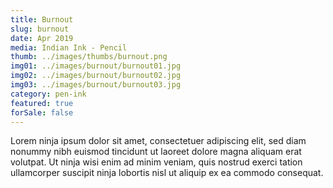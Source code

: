 ```yaml
---
title: Burnout
slug: burnout
date: Apr 2019
media: Indian Ink - Pencil
thumb: ../images/thumbs/burnout.png
img01: ../images/burnout/burnout01.jpg
img02: ../images/burnout/burnout02.jpg
img03: ../images/burnout/burnout03.jpg
category: pen-ink
featured: true
forSale: false
---
```


Lorem ninja ipsum dolor sit amet, consectetuer adipiscing elit, sed diam nonummy nibh euismod tincidunt ut laoreet dolore magna aliquam erat volutpat. Ut ninja wisi enim ad minim veniam, quis nostrud exerci tation ullamcorper suscipit ninja lobortis nisl ut aliquip ex ea commodo consequat.